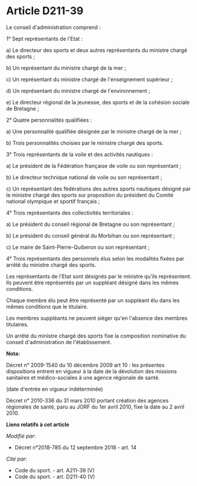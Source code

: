 # Article D211-39

Le conseil d'administration comprend :

1° Sept représentants de l'Etat :

a) Le directeur des sports et deux autres représentants du ministre chargé des sports ;

b) Un représentant du ministre chargé de la mer ;

c) Un représentant du ministre chargé de l'enseignement supérieur ;

d) Un représentant du ministre chargé de l'environnement ;

e) Le directeur régional de la jeunesse, des sports et de la cohésion sociale de Bretagne ;

2° Quatre personnalités qualifiées :

a) Une personnalité qualifiée désignée par le ministre chargé de la mer ;

b) Trois personnalités choisies par le ministre chargé des sports.

3° Trois représentants de la voile et des activités nautiques :

a) Le président de la Fédération française de voile ou son représentant ;

b) Le directeur technique national de voile ou son représentant ;

c) Un représentant des fédérations des autres sports nautiques désigné par le ministre chargé des sports sur proposition du
président du Comité national olympique et sportif français ;

4° Trois représentants des collectivités territoriales :

a) Le président du conseil régional de Bretagne ou son représentant ;

b) Le président du conseil général du Morbihan ou son représentant ;

c) Le maire de Saint-Pierre-Quiberon ou son représentant ;

4° Trois représentants des personnels élus selon les modalités fixées par arrêté du ministre chargé des sports.

Les représentants de l'Etat sont désignés par le ministre qu'ils représentent. Ils peuvent être représentés par un suppléant
désigné dans les mêmes conditions.

Chaque membre élu peut être représenté par un suppléant élu dans les mêmes conditions que le titulaire.

Les membres suppléants ne peuvent siéger qu'en l'absence des membres titulaires.

Un arrêté du ministre chargé des sports fixe la composition nominative du conseil d'administration de l'établissement.

**Nota:**

Décret n° 2009-1540 du 10 décembre 2009 art 10 : les présentes dispositions entrent en vigueur à la date de la dévolution des
missions sanitaires et médico-sociales à une agence régionale de santé. 

(date d'entrée en vigueur indéterminée)

Décret n° 2010-336 du 31 mars 2010 portant création des agences régionales de santé, paru au JORF du 1er avril 2010, fixe la
date au 2 avril 2010.

**Liens relatifs à cet article**

_Modifié par_:

  - Décret n°2018-785 du 12 septembre 2018 - art. 14

_Cité par_:

  - Code du sport. - art. A211-39 (V)
  - Code du sport. - art. D211-40 (V)
